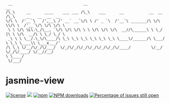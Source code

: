 
     __                               __                                   __
    /\_\     __      ____    ___ ___ /\_\    ___      __           __  __ /\_\     __   __  __  __
    \/\ \  /'__`\   /',__\ /' __` __`\/\ \ /' _ `\  /'__`\ _______/\ \/\ \\/\ \  /'__`\/\ \/\ \/\ \
     \ \ \/\ \L\.\_/\__, `\/\ \/\ \/\ \ \ \/\ \/\ \/\  __//\______\ \ \_/ |\ \ \/\  __/\ \ \_/ \_/ \
     _\ \ \ \__/.\_\/\____/\ \_\ \_\ \_\ \_\ \_\ \_\ \____\/______/\ \___/  \ \_\ \____\\ \___x___/'
    /\ \_\ \/__/\/_/\/___/  \/_/\/_/\/_/\/_/\/_/\/_/\/____/         \/__/    \/_/\/____/ \/__//__/
    \ \____/
     \/___/

# jasmine-view

[![license](https://img.shields.io/badge/license-MIT-blue.svg)](https://github.com/chao-hua/jasmine-view/blob/master/LICENSE)
[![](https://img.shields.io/badge/Powered%20by-jasmine%20view-brightgreen.svg)](https://github.com/chao-hua/jasmine-view)
[![npm](https://img.shields.io/badge/npm-0.0.1-orange.svg)](https://www.npmjs.com/package/jasmine-view)
[![NPM downloads](http://img.shields.io/npm/dm/jasmine-view.svg?style=flat-square)](http://www.npmtrends.com/jasmine-view)
[![Percentage of issues still open](http://isitmaintained.com/badge/open/chao-hua/jasmine-view.svg)](https://github.com/chao-hua/jasmine-view/issues "Percentage of issues still open")